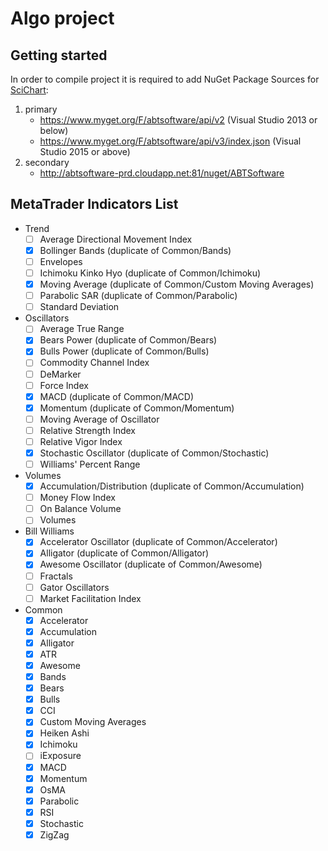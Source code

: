 Algo project
============

## Getting started

In order to compile project it is required to add NuGet Package Sources for
[SciChart](http://support.scichart.com/index.php?/Knowledgebase/Article/View/17232/37/getting-nightly-builds-with-nuget):
 1. primary
 	 - https://www.myget.org/F/abtsoftware/api/v2  (Visual Studio 2013 or below)
 	 - https://www.myget.org/F/abtsoftware/api/v3/index.json (Visual Studio 2015 or above)
 2. secondary
 	 - http://abtsoftware-prd.cloudapp.net:81/nuget/ABTSoftware

## MetaTrader Indicators List

 - Trend
  	- [ ] Average Directional Movement Index
  	- [x] Bollinger Bands (duplicate of Common/Bands)
  	- [ ] Envelopes
  	- [ ] Ichimoku Kinko Hyo (duplicate of Common/Ichimoku)
  	- [x] Moving Average (duplicate of Common/Custom Moving Averages)
  	- [ ] Parabolic SAR (duplicate of Common/Parabolic)
  	- [ ] Standard Deviation
 - Oscillators
 	- [ ] Average True Range
 	- [x] Bears Power (duplicate of Common/Bears)
 	- [x] Bulls Power (duplicate of Common/Bulls)
 	- [ ] Commodity Channel Index
 	- [ ] DeMarker
 	- [ ] Force Index
 	- [x] MACD (duplicate of Common/MACD)
 	- [x] Momentum (duplicate of Common/Momentum)
 	- [ ] Moving Average of Oscillator
 	- [ ] Relative Strength Index
 	- [ ] Relative Vigor Index
 	- [x] Stochastic Oscillator (duplicate of Common/Stochastic)
 	- [ ] Williams' Percent Range
 - Volumes
 	- [x] Accumulation/Distribution (duplicate of Common/Accumulation)
 	- [ ] Money Flow Index
 	- [ ] On Balance Volume
 	- [ ] Volumes
 - Bill Williams
 	- [x] Accelerator Oscillator (duplicate of Common/Accelerator)
 	- [x] Alligator (duplicate of Common/Alligator)
 	- [x] Awesome Oscillator (duplicate of Common/Awesome)
 	- [ ] Fractals
 	- [ ] Gator Oscillators
 	- [ ] Market Facilitation Index
 - Common
	 - [x] Accelerator
	 - [x] Accumulation
	 - [x] Alligator
	 - [x] ATR
	 - [x] Awesome
	 - [x] Bands
	 - [x] Bears
	 - [x] Bulls
	 - [x] CCI
	 - [x] Custom Moving Averages
	 - [x] Heiken Ashi
	 - [x] Ichimoku
	 - [ ] iExposure
	 - [x] MACD
	 - [x] Momentum
	 - [x] OsMA
	 - [x] Parabolic
	 - [x] RSI
	 - [x] Stochastic
	 - [x] ZigZag
